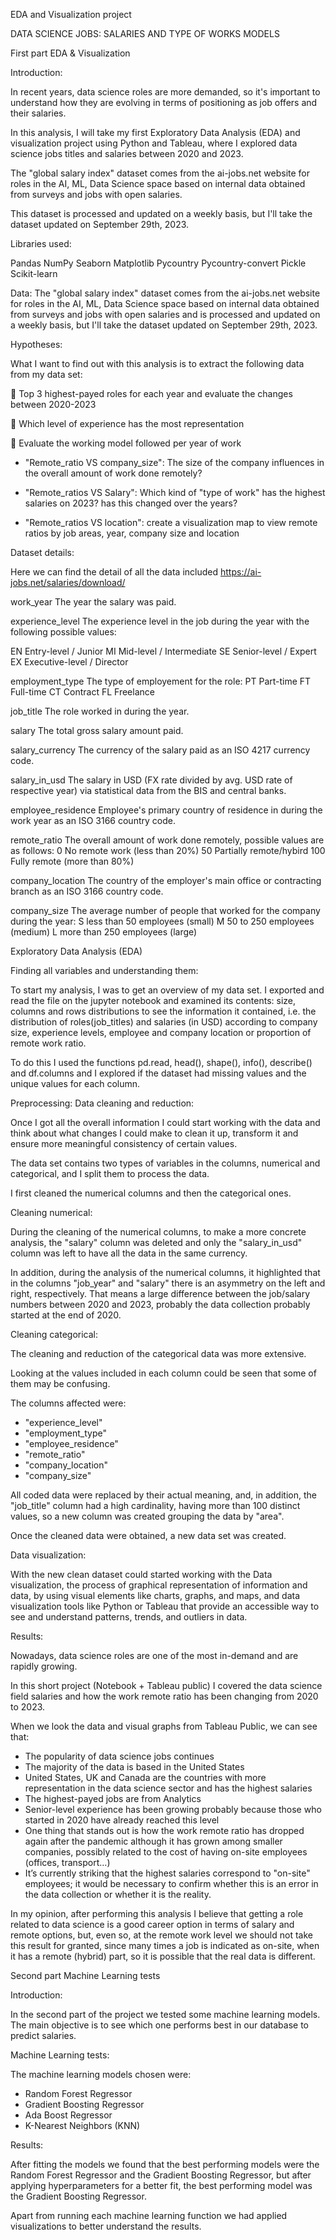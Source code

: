 EDA and Visualization project

DATA SCIENCE JOBS:
SALARIES AND TYPE OF WORKS MODELS


First part
EDA & Visualization 

Introduction:

In recent years, data science roles are more demanded, so it's important to understand how they are evolving in terms of positioning as job offers and their salaries.

In this analysis, I will take my first Exploratory Data Analysis (EDA) and visualization project using Python and Tableau, where I explored data science jobs titles and salaries between 2020 and 2023. 

The "global salary index" dataset comes from the ai-jobs.net website for roles in the AI, ML, Data Science space based on internal data obtained from surveys and jobs with open salaries.

This dataset is processed and updated on a weekly basis, but I'll take the dataset updated on September 29th, 2023.

Libraries used:

Pandas
NumPy
Seaborn
Matplotlib
Pycountry
Pycountry-convert
Pickle
Scikit-learn

Data: The "global salary index" dataset comes from the ai-jobs.net website for roles in the AI, ML, Data Science space based on internal data obtained from surveys and jobs with open salaries and is processed and updated on a weekly basis, but I'll take the dataset updated on September 29th, 2023.







Hypotheses:

What I want to find out with this analysis is to extract the following data from my data set:

	Top 3 highest-payed roles for each year and evaluate the changes between 2020-2023 

	Which level of experience has the most representation

	Evaluate the working model followed per year of work

-	"Remote_ratio VS company_size": The size of the company influences in the overall amount of work done remotely? 

-	"Remote_ratios VS Salary": Which kind of "type of work" has the highest salaries on 2023? has this changed over the years?

-	"Remote_ratios VS location": create a visualization map to view remote ratios by job areas, year, company size and location

Dataset details:

Here we can find the detail of all the data included
https://ai-jobs.net/salaries/download/

work_year			The year the salary was paid.

experience_level	The experience level in the job during the year with the following possible values:

EN	Entry-level / Junior
MI	Mid-level / Intermediate
SE	Senior-level / Expert
EX	Executive-level / Director

employment_type		The type of employement for the role:
PT	Part-time
FT	Full-time
CT	Contract
FL	Freelance

job_title			The role worked in during the year.

salary				The total gross salary amount paid.

salary_currency	The currency of the salary paid as an ISO 4217 currency code.

salary_in_usd	The salary in USD (FX rate divided by avg. USD rate of respective year) via statistical data from the BIS and central banks.

employee_residence	Employee's primary country of residence in during the work year as an ISO 3166 country code.

remote_ratio	The overall amount of work done remotely, possible values are as follows:
0	No remote work (less than 20%)
50	Partially remote/hybird
100	Fully remote (more than 80%)

company_location	The country of the employer's main office or contracting branch as an ISO 3166 country code.

company_size	The average number of people that worked for the company during the year:
S	less than 50 employees (small)
M	50 to 250 employees (medium)
L	more than 250 employees (large)


Exploratory Data Analysis (EDA)

Finding all variables and understanding them:

To start my analysis, I was to get an overview of my data set. I exported and read the file on the jupyter notebook and examined its contents: size, columns and rows distributions to see the information it contained, i.e. the distribution of roles(job_titles) and salaries (in USD) according to company size, experience levels, employee and company location or proportion of remote work ratio.

To do this I used the functions pd.read, head(), shape(), info(), describe() and df.columns and I explored if the dataset had missing values and the unique values for each column.

Preprocessing: Data cleaning and reduction:

Once I got all the overall information I could start working with the data and think about what changes I could make to clean it up, transform it and ensure more meaningful consistency of certain values.

The data set contains two types of variables in the columns, numerical and categorical, and I split them to process the data.

I first cleaned the numerical columns and then the categorical ones.

Cleaning numerical:

During the cleaning of the numerical columns, to make a more concrete analysis, the "salary" column was deleted and only the "salary_in_usd" column was left to have all the data in the same currency.

In addition, during the analysis of the numerical columns, it highlighted that in the columns "job_year" and "salary" there is an asymmetry on the left and right, respectively. That means a large difference between the job/salary numbers between 2020 and 2023, probably the data collection probably started at the end of 2020.

Cleaning categorical:

The cleaning and reduction of the categorical data was more extensive.

Looking at the values included in each column could be seen that some of them may be confusing.

The columns affected were:
- "experience_level"
- "employment_type"
- "employee_residence"
- "remote_ratio"
- "company_location"
- "company_size"

All coded data were replaced by their actual meaning, and, in addition, the "job_title" column had a high cardinality, having more than 100 distinct values, so a new column was created grouping the data by "area".

Once the cleaned data were obtained, a new data set was created.

Data visualization:

With the new clean dataset could started working with the Data visualization, the process of graphical representation of information and data, by using visual elements like charts, graphs, and maps, and data visualization tools like Python or Tableau that provide an accessible way to see and understand patterns, trends, and outliers in data.

Results:

Nowadays, data science roles are one of the most in-demand and are rapidly growing. 

In this short project (Notebook + Tableau public) I covered the data science field salaries and how the work remote ratio has been changing from 2020 to 2023.

When we look the data and visual graphs from Tableau Public, we can see that:

-	The popularity of data science jobs continues
-	The majority of the data is based in the United States 
-	United States, UK and Canada are the countries with more representation in the data science sector and has the highest salaries
-	The highest-payed jobs are from Analytics
-	Senior-level experience has been growing probably because those who started in 2020 have already reached this level 
-	One thing that stands out is how the work remote ratio has dropped again after the pandemic although it has grown among smaller companies, possibly related to the cost of having on-site employees (offices, transport…)
-	It’s currently striking that the highest salaries correspond to "on-site" employees; it would be necessary to confirm whether this is an error in the data collection or whether it is the reality.

In my opinion, after performing this analysis I believe that getting a role related to data science is a good career option in terms of salary and remote options, but, even so, at the remote work level we should not take this result for granted, since many times a job is indicated as on-site, when it has a remote (hybrid) part, so it is possible that the real data is different.



Second part
Machine Learning tests

Introduction:

In the second part of the project we tested some machine learning models. The main objective is to see which one performs best in our database to predict salaries.

Machine Learning tests:

The machine learning models chosen were:
-	Random Forest Regressor
-	Gradient Boosting Regressor
-	Ada Boost Regressor
-	K-Nearest Neighbors (KNN)

Results:

After fitting the models we found that the best performing models were the Random Forest Regressor and the Gradient Boosting Regressor, but after applying hyperparameters for a better fit, the best performing model was the Gradient Boosting Regressor.

Apart from running each machine learning function we had applied visualizations to better understand the results.
